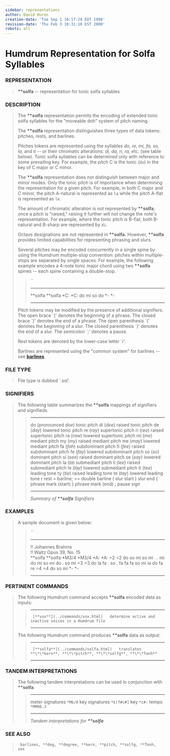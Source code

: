 ```yaml
---
sidebar: representations
author: David Huron
creation-date: 'Tue Sep 1 10:17:29 EDT 1998'
revision-date: 'Thu Feb 3 10:31:10 EST 2000'
robots: all
---
```



Humdrum Representation for Solfa Syllables
==========================================

### REPRESENTATION

> **\*\*solfa** \-- representation for tonic solfa syllables

### DESCRIPTION

> The **\*\*solfa** representation permits the encoding of extended
> tonic solfa syllables for the \"moveable doh\" system of pitch naming.
>
> The **\*\*solfa** representation distinguishes three types of data
> tokens: pitches, rests, and barlines.
>
> Pitches tokens are represented using the syllables *do, re, mi, fa,
> so, la,* and *ti* \-- or their chromatic alterations: *di, da, ri,
> ra,* etc. (see table below). Tonic solfa syllables can be determined
> only with reference to some prevailing key. For example, the pitch C
> is the tonic (`do`) in the key of C major or C minor.
>
> The **\*\*solfa** representation does not distinguish between major
> and minor modes. Only the tonic pitch is of importance when
> determining the representation for a given pitch. For example, in both
> C major and C minor, the pitch A-natural is represented as `la` while
> the pitch A-flat is represented as `le`.
>
> The amount of chromatic alteration is not represented by
> **\*\*solfa**; once a pitch is \"raised,\" raising it further will not
> change the note\'s representation. For example, where the tonic pitch
> is B-flat, both B-natural and B-sharp are represented by `di`.
>
> Octave designations are not represented in **\*\*solfa.** However,
> **\*\*solfa** provides limited capabilities for representing phrasing
> and slurs.
>
> Several pitches may be encoded concurrently in a single spine by using
> the Humdrum multiple-stop convention: pitches within multiple-stops
> are separated by single spaces. For example, the following example
> encodes a 4-note tonic major chord using two **\*\*solfa** spines \--
> each spine containing a double-stop.
>
> > ``
> >
> >   ----------- -----------
> >   \*\*solfa   \*\*solfa
> >   \*C:        \*C:
> >   do mi       so do
> >   \*-         \*-
> >   ----------- -----------
> >
> Pitch tokens may be modified by the presence of additional signifiers.
> The open brace \`{\' denotes the beginning of a phrase. The closed
> brace \`}\' denotes the end of a phrase. The open parenthesis \`(\'
> denotes the beginning of a slur. The closed parenthesis \`)\' denotes
> the end of a slur. The semicolon \`;\' denotes a pause.
>
> Rest tokens are denoted by the lower-case letter \`r\'.
>
> Barlines are represented using the \"common system\" for barlines \--
> see [**barlines**](barlines.rep.html).

### FILE TYPE

> File type is dubbed \`.sol\'.

### SIGNIFIERS

> The following table summarizes the **\*\*solfa** mappings of
> signifiers and signifieds.
>
> >   ---- -----------------------------------
> >   do   (pronounced *doe*) tonic pitch
> >   di   (*dee*) raised tonic pitch
> >   de   (*day*) lowered tonic pitch
> >   re   (*ray*) supertonic pitch
> >   ri   (*ree*) raised supertonic pitch
> >   ra   (*raw*) lowered supertonic pitch
> >   mi   (*me*) mediant pitch
> >   my   (*my*) raised mediant pitch
> >   me   (*may*) lowered mediant pitch
> >   fa   (*fah*) subdominant pitch
> >   fi   (*fee*) raised subdominant pitch
> >   fe   (*fay*) lowered subdominant pitch
> >   so   (*so*) dominant pitch
> >   si   (*see*) raised dominant pitch
> >   se   (*say*) lowered dominant pitch
> >   la   (*la*) submediant pitch
> >   li   (*lee*) raised submediant pitch
> >   le   (*lay*) lowered submediant pitch
> >   ti   (*tee*) leading tone
> >   ty   (*tie*) raised leading tone
> >   te   (*tay*) lowered leading tone
> >   r    rest
> >   =    barline; == double barline
> >   (    slur start
> >   )    slur end
> >   {    phrase mark (start)
> >   }    phrase mark (end)
> >   ;    pause sign
> >   ---- -----------------------------------
> >
> > *Summary of **\*\*solfa** Signifiers*

### EXAMPLES

> A sample document is given below:
>
> > ``
> >
> >   -------------------------- -----------
> >   !! Johannes Brahms         
> >   !! Waltz Opus 39, No. 15   
> >   \*\*solfa                  \*\*solfa
> >   \*M3/4                     \*M3/4
> >   \*A:                       \*A:
> >   =2                         =2
> >   do                         so mi
> >   so mi                      .
> >   .                          mi do
> >   mi so                      mi do
> >   .                          so mi
> >   =3                         =3
> >   do                         la fa
> >   .                          so
> >   .                          fa
> >   fa fa                      so mi
> >   la do                      fa re
> >   =4                         =4
> >   do                         so mi
> >   \*-                        \*-
> >   -------------------------- -----------
> >
### PERTINENT COMMANDS

> The following Humdrum command accepts **\*\*solfa** encoded data as
> inputs:
>
> >   -- --------------------------------- --------------------------------------------------------
> >      [**vox**](../commands/vox.html)   determine active and inactive voices in a Humdrum file
> >                                        
> >   -- --------------------------------- --------------------------------------------------------
> >
> The following Humdrum command produces **\*\*solfa** data as output:
>
> >   -- ------------------------------------- ---------------------------------------------------------------------
> >      [**solfa**](../commands/solfa.html)   translates **\*\*kern**, **\*\*pitch**, **\*\*solfg**, **\*\*Tonh**
> >   -- ------------------------------------- ---------------------------------------------------------------------
> >
### TANDEM INTERPRETATIONS

> The following tandem interpretations can be used in conjunction with
> **\*\*solfa**:
>
> >   ------------------ ------------
> >   meter signatures   `*M6/8`
> >   key signatures     `*k[f#c#]`
> >   key                `*c#:`
> >   tempo              `*MM96.3`
> >   ------------------ ------------
> >
> > *Tandem interpretations for **\*\*solfa***

### SEE ALSO

> ` barlines, **deg, **degree, **kern, **pitch, **solfg, **Tonh, vox`

